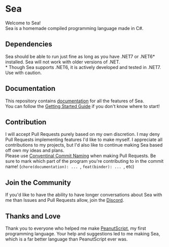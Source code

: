 # Sea
Welcome to Sea!<br>
Sea is a homemade compiled programming language made in C#.<br>

## Dependencies
Sea should be able to run just fine as long as you have .NET7 or .NET6* installed. Sea will not work with older versions of .NET.<br>
\* Though Sea supports .NET6, it is actively developed and tested in .NET7. Use with caution.<br>

## Documentation 
This repository contains [documentation](./Docs/Reference.md) for all the features of Sea.<br>
You can follow the [Getting Started Guide](./Docs/GettingStarted.md) if you don't know where to start!<br>

## Contribution 
I will accept Pull Requests purely based on my own discretion. I may deny Pull Requests implementing features I'd like to make myself. I appreciate all contributions to my projects, but I'd also like to continue making Sea based off own my ideas and plans.<br>
Please use [Conventinal Commit Naming](https://www.conventionalcommits.org/en/v1.0.0/) when making Pull Requests. Be sure to mark which part of the program you're contributing to in the commit name! (`chore(documentation): ... `, `feat(binder): ... `, etc)

## Join the Community
If you'd like to have the ability to have longer conversations about Sea with me than Issues and Pull Requests allow, join the [Discord](https://www.discord.gg/dauxGZwc9u).<br>

## Thanks and Love
Thank you to everyone who helped me make [PeanutScript](https://github.com/FlamemasterNXF/PeanutScript), my first programming language. Your help and suggestions led to me making Sea, which is a far better language than PeanutScript ever was.<br>
